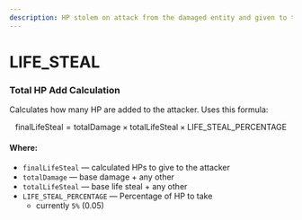 ```yaml
---
description: HP stolem on attack from the damaged entity and given to the attacker
---
```


# LIFE\_STEAL

### Total HP Add Calculation

Calculates how many HP are added to the attacker. Uses this formula:

$$
\text{finalLifeSteal} = \text{{totalDamage}} \times \text{{totalLifeSteal}} \times \text{{LIFE\_STEAL\_PERCENTAGE}}
$$

#### Where:

* `finalLifeSteal` — calculated HPs to give to the attacker
* `totalDamage` — base damage + any other
* `totalLifeSteal` — base life steal + any other
* `LIFE_STEAL_PERCENTAGE` — Percentage of HP  to take
  * currently `5%` (0.05)

